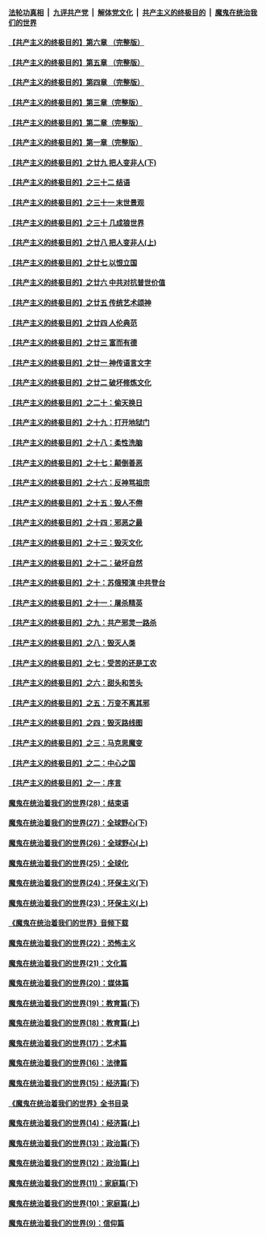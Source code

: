 

####  [法轮功真相](../../../../basic/blob/master/README.md?t=04091301) &nbsp;|&nbsp; [九评共产党](../../../../9ping.md/blob/master/README.md?t=04091301) &nbsp;|&nbsp; [解体党文化](../../../../jtdwh.md/blob/master/README.md?t=04091301)  &nbsp;|&nbsp; [共产主义的终极目的](../../../../gczydzjmd.md/blob/master/README.md?t=04091301) &nbsp;|&nbsp; [魔鬼在统治我们的世界](../../../../mgztzwmdsj.md/blob/master/README.md?t=04091301) 

#### [【共产主义的终极目的】第六章 （完整版）](../pages/nsc422/n11428913.md?t=04091301) 

#### [【共产主义的终极目的】第五章 （完整版）](../pages/nsc422/n11428912.md?t=04091301) 

#### [【共产主义的终极目的】第四章 （完整版）](../pages/nsc422/n11428907.md?t=04091301) 

#### [【共产主义的终极目的】第三章（完整版）](../pages/nsc422/n11428848.md?t=04091301) 

#### [【共产主义的终极目的】第二章（完整版）](../pages/nsc422/n11428831.md?t=04091301) 

#### [【共产主义的终极目的】第一章（完整版）](../pages/nsc422/n11417651.md?t=04091301) 

#### [【共产主义的终极目的】之廿九 把人变非人(下)](../pages/nsc422/n11344140.md?t=04091301) 

#### [【共产主义的终极目的】之三十二 结语](../pages/nsc422/n11360535.md?t=04091301) 

#### [【共产主义的终极目的】之三十一 末世景观](../pages/nsc422/n11351129.md?t=04091301) 

#### [【共产主义的终极目的】之三十 几成狼世界](../pages/nsc422/n11348280.md?t=04091301) 

#### [【共产主义的终极目的】之廿八 把人变非人(上)](../pages/nsc422/n11340492.md?t=04091301) 

#### [【共产主义的终极目的】之廿七 以恨立国](../pages/nsc422/n11336944.md?t=04091301) 

#### [【共产主义的终极目的】之廿六 中共对抗普世价值](../pages/nsc422/n11324785.md?t=04091301) 

#### [【共产主义的终极目的】之廿五 传统艺术颂神](../pages/nsc422/n11296396.md?t=04091301) 

#### [【共产主义的终极目的】之廿四 人伦典范](../pages/nsc422/n11296397.md?t=04091301) 

#### [【共产主义的终极目的】之廿三 富而有德](../pages/nsc422/n11283598.md?t=04091301) 

#### [【共产主义的终极目的】之廿一 神传语言文字](../pages/nsc422/n11263265.md?t=04091301) 

#### [【共产主义的终极目的】之廿二 破坏修炼文化](../pages/nsc422/n11245728.md?t=04091301) 

#### [【共产主义的终极目的】之二十：偷天换日](../pages/nsc422/n11238846.md?t=04091301) 

#### [【共产主义的终极目的】之十九：打开地狱门](../pages/nsc422/n11206376.md?t=04091301) 

#### [【共产主义的终极目的】之十八：柔性洗脑](../pages/nsc422/n11199994.md?t=04091301) 

#### [【共产主义的终极目的】之十七：颠倒善恶](../pages/nsc422/n11179782.md?t=04091301) 

#### [【共产主义的终极目的】之十六：反神骂祖宗](../pages/nsc422/n11166798.md?t=04091301) 

#### [【共产主义的终极目的】之十五：毁人不倦](../pages/nsc422/n11166792.md?t=04091301) 

#### [【共产主义的终极目的】之十四：邪恶之最](../pages/nsc422/n11150249.md?t=04091301) 

#### [【共产主义的终极目的】之十三：毁灭文化](../pages/nsc422/n11135227.md?t=04091301) 

#### [【共产主义的终极目的】之十二：破坏自然](../pages/nsc422/n11135214.md?t=04091301) 

#### [【共产主义的终极目的】之十：苏俄预演 中共登台](../pages/nsc422/n11118424.md?t=04091301) 

#### [【共产主义的终极目的】之十一：屠杀精英](../pages/nsc422/n11118442.md?t=04091301) 

#### [【共产主义的终极目的】之九：共产邪灵一路杀](../pages/nsc422/n11114139.md?t=04091301) 

#### [【共产主义的终极目的】之八：毁灭人类](../pages/nsc422/n11108503.md?t=04091301) 

#### [【共产主义的终极目的】之七：受苦的还是工农](../pages/nsc422/n11101809.md?t=04091301) 

#### [【共产主义的终极目的】之六：甜头和苦头](../pages/nsc422/n11096971.md?t=04091301) 

#### [【共产主义的终极目的】之五：万变不离其邪](../pages/nsc422/n11091285.md?t=04091301) 

#### [【共产主义的终极目的】之四：毁灭路线图](../pages/nsc422/n11086284.md?t=04091301) 

#### [【共产主义的终极目的】之三：马克思魔变](../pages/nsc422/n11061941.md?t=04091301) 

#### [【共产主义的终极目的】之二：中心之国](../pages/nsc422/n11047728.md?t=04091301) 

#### [【共产主义的终极目的】之一：序言](../pages/nsc422/n11086077.md?t=04091301) 

#### [魔鬼在统治着我们的世界(28)：结束语](../pages/nsc422/n10936246.md?t=04091301) 

#### [魔鬼在统治着我们的世界(27)：全球野心(下)](../pages/nsc422/n10928319.md?t=04091301) 

#### [魔鬼在统治着我们的世界(26)：全球野心(上)](../pages/nsc422/n10900318.md?t=04091301) 

#### [魔鬼在统治着我们的世界(25)：全球化](../pages/nsc422/n10788205.md?t=04091301) 

#### [魔鬼在统治着我们的世界(24)：环保主义(下)](../pages/nsc422/n10695307.md?t=04091301) 

#### [魔鬼在统治着我们的世界(23)：环保主义(上)](../pages/nsc422/n10688613.md?t=04091301) 

#### [《魔鬼在统治着我们的世界》音频下载](../pages/nsc422/n10635553.md?t=04091301) 

#### [魔鬼在统治着我们的世界(22)：恐怖主义](../pages/nsc422/n10614727.md?t=04091301) 

#### [魔鬼在统治着我们的世界(21)：文化篇](../pages/nsc422/n10597706.md?t=04091301) 

#### [魔鬼在统治着我们的世界(20)：媒体篇](../pages/nsc422/n10586579.md?t=04091301) 

#### [魔鬼在统治着我们的世界(19)：教育篇(下)](../pages/nsc422/n10564808.md?t=04091301) 

#### [魔鬼在统治着我们的世界(18)：教育篇(上)](../pages/nsc422/n10526970.md?t=04091301) 

#### [魔鬼在统治着我们的世界(17)：艺术篇](../pages/nsc422/n10499093.md?t=04091301) 

#### [魔鬼在统治着我们的世界(16)：法律篇](../pages/nsc422/n10485969.md?t=04091301) 

#### [魔鬼在统治着我们的世界(15)：经济篇(下)](../pages/nsc422/n10469975.md?t=04091301) 

#### [《魔鬼在统治着我们的世界》全书目录](../pages/nsc422/n10464261.md?t=04091301) 

#### [魔鬼在统治着我们的世界(14)：经济篇(上)](../pages/nsc422/n10457370.md?t=04091301) 

#### [魔鬼在统治着我们的世界(13)：政治篇(下)](../pages/nsc422/n10448270.md?t=04091301) 

#### [魔鬼在统治着我们的世界(12)：政治篇(上)](../pages/nsc422/n10444576.md?t=04091301) 

#### [魔鬼在统治着我们的世界(11)：家庭篇(下)](../pages/nsc422/n10440961.md?t=04091301) 

#### [魔鬼在统治着我们的世界(10)：家庭篇(上)](../pages/nsc422/n10435448.md?t=04091301) 

#### [魔鬼在统治着我们的世界(9)：信仰篇](../pages/nsc422/n10432159.md?t=04091301) 

